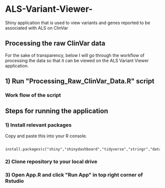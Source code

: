 # ALS-Variant-Viewer-
Shiny application that is used to view variants and genes reported to be associated with ALS on ClinVar
## Processing the raw ClinVar data
For the sake of transparency, below I will go through the workflow of processing the data so that it can be viewed on the ALS Variant Viewer application.
## 1) Run "Processing_Raw_ClinVar_Data.R" script
### Work flow of the script




## Steps for running the application
### 1) Install relevant packages 
Copy and paste this into your R console.
```

install.packages(c("shiny","shinydashboard","tidyverse","stringr","data.table","DT","RColorBrewer","plotly"))

```
### 2) Clone repository to your local drive 

### 3) Open App.R and click "Run App" in top right corner of Rstudio



